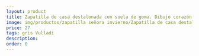 ```yaml
---
layout: product
title: Zapatilla de casa destalonada con suela de goma. Dibujo corazón
image: img/productos/zapatilla señora invierno/Zapatilla de casa destalonada con suela de goma. Dibujo corazón=27=gris Vulladi.webp
price: 27
tags: gris Vulladi
description: 
order: 0
---
```

